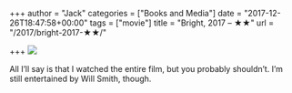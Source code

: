 +++
author = "Jack"
categories = ["Books and Media"]
date = "2017-12-26T18:47:58+00:00"
tags = ["movie"]
title = "Bright, 2017 – ★★"
url = "/2017/bright-2017-★★/"

+++
![][1]

All I&#8217;ll say is that I watched the entire film, but you probably shouldn&#8217;t. I&#8217;m still entertained by Will Smith, though.

 [1]: https://a.ltrbxd.com/resized/film-poster/3/3/4/3/1/1/334311-bright-0-150-0-225-crop.jpg?k=a9fe3477a2